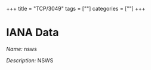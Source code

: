 +++
title = "TCP/3049"
tags = [""]
categories = [""]
+++

# IANA Data

_Name:_ nsws

_Description:_ NSWS

